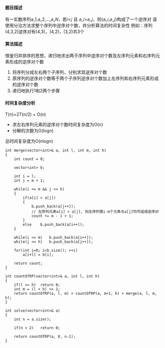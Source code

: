 #### 题目描述
有一实数序列𝑎_1,𝑎_2,…,𝑎_𝑁，若𝑖<𝑗 且 𝑎_𝑖>𝑎_𝑗，则(𝑎_𝑖,𝑎_𝑗)构成了一个逆序对
请使用分治方法求整个序列中逆序对个数，并分析算法的时间复杂性
例如：序列(4,3,2)逆序对有(4,3)，(4,2)，(3,2)共3个

#### 算法描述
借鉴归并排序的思想，递归地求出两子序列中逆序对个数及左序列元素和右序列元素形成的逆序对个数
1. 将序列分成左右两个子序列，分别求其逆序对个数
2. 原序列的逆序对个数等于两个子序列逆序对个数加上左序列和右序列元素形成的逆序对个数
3. 递归地执行1和2两个步骤

#### 时间复杂度分析

T(n)=2T(n/2) + O(n)

- 求左右序列元素的逆序对个数时间复杂度为O(n)
- 分解的次数为O(logn)

总时间复杂度为O(nlogn)

```
int merge(vector<int>& a, int l, int m, int h)
{
	int count = 0;

	vector<int> b;

	int i = l;
	int j = m + 1;

	while(i <= m && j <= h)
	{
		if(a[i] > a[j])
		{
			b.push_back(a[j++]);
			// 左序列元素a[i] > a[j], 则左序列第i-m个元素与a[j]均可组成逆序对
			count += m - i + 1;
		}
		else	b.push_back(a[i++]);
	}

	while(i <= m)	b.push_back(a[i++]);
	while(j <= h)	b.push_back(a[j++]);

	for(int i=0; i<b.size(); ++i)
		a[i+l] = b[i];

	return count;
}

int countOfRP(vector<int>& a, int l, int h)
{
	if(l >= h)	return 0;
	int m = (l + h) >> 1;
	return countOfRP(a, l, m) + countOfRP(a, m+1, h) + merge(a, l, m, h); 
}

int solve(vector<int>& a)
{
	int n = a.size();

	if(n < 2)	return 0;

	return countOfRP(a, 0, n-1);
}
```
